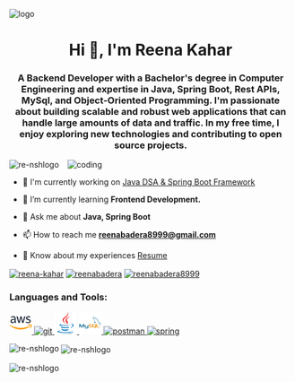 ![logo](https://res.cloudinary.com/practicaldev/image/fetch/s--PHvvmnw8--/c_imagga_scale,f_auto,fl_progressive,h_420,q_auto,w_1000/https://dev-to-uploads.s3.amazonaws.com/uploads/articles/91ovedmu4grqhjh434rq.png)
<h1 align="center">Hi 👋, I'm Reena Kahar</h1>
<h3 align="center">A Backend Developer with a Bachelor's degree in Computer Engineering and expertise in Java, Spring Boot, Rest APIs, MySql, and Object-Oriented Programming. I'm passionate about building scalable and robust web applications that can handle large amounts of data and traffic. In my free time, I enjoy exploring new technologies and contributing to open source projects.</h3>

<img align="right" alt="coding" width="400" src="https://media2.giphy.com/media/L1R1tvI9svkIWwpVYr/200w.webp">

<p align="left"> <img src="https://komarev.com/ghpvc/?username=re-nshlogo&label=Profile%20views&color=0e75b6&style=flat" alt="re-nshlogo" /> </p>

- 🔭 I'm currently working on [Java DSA & Spring Boot Framework](https://github.com/Re-nshLoGo/BlogApi)

- 🌱 I’m currently learning **Frontend Development.**

- 💬 Ask me about **Java, Spring Boot**

- 📫 How to reach me **reenabadera8999@gmail.com**

- 📄 Know about my experiences [Resume](https://docs.google.com/document/d/1qAH9MsFJT5SVq9Jo7t40TMepX-3utEU-/edit)

<p align="left">
<a href="https://linkedin.com/in/reena-kahar" target="blank"><img align="center" src="https://raw.githubusercontent.com/rahuldkjain/github-profile-readme-generator/master/src/images/icons/Social/linked-in-alt.svg" alt="reena-kahar" height="30" width="40" /></a>
<a href="reenabadera8999@gmail.com" target="blank"><img align="center" src="https://img.icons8.com/color/35/000000/gmail.png" alt="reenabadera" height="30" width="40"/></a>
<a href="https://www.leetcode.com/reenabadera8999" target="blank"><img align="center" src="https://raw.githubusercontent.com/rahuldkjain/github-profile-readme-generator/master/src/images/icons/Social/leet-code.svg" alt="reenabadera8999" height="30" width="40" /></a>
</p>

<h3 align="left">Languages and Tools:</h3>
<p align="left"> <a href="https://aws.amazon.com" target="_blank" rel="noreferrer"> <img src="https://raw.githubusercontent.com/devicons/devicon/master/icons/amazonwebservices/amazonwebservices-original-wordmark.svg" alt="aws" width="40" height="40"/> </a> <a href="https://git-scm.com/" target="_blank" rel="noreferrer"> <img src="https://www.vectorlogo.zone/logos/git-scm/git-scm-icon.svg" alt="git" width="40" height="40"/> </a> <a href="https://www.java.com" target="_blank" rel="noreferrer"> <img src="https://raw.githubusercontent.com/devicons/devicon/master/icons/java/java-original.svg" alt="java" width="40" height="40"/> </a> <a href="https://www.mysql.com/" target="_blank" rel="noreferrer"> <img src="https://raw.githubusercontent.com/devicons/devicon/master/icons/mysql/mysql-original-wordmark.svg" alt="mysql" width="40" height="40"/> </a> <a href="https://postman.com" target="_blank" rel="noreferrer"> <img src="https://www.vectorlogo.zone/logos/getpostman/getpostman-icon.svg" alt="postman" width="40" height="40"/> </a> <a href="https://spring.io/" target="_blank" rel="noreferrer"> <img src="https://www.vectorlogo.zone/logos/springio/springio-icon.svg" alt="spring" width="40" height="40"/> </a> </p>

<p><img align="left" src="https://github-readme-stats.vercel.app/api/top-langs?username=re-nshlogo&show_icons=true&locale=en&layout=compact" alt="re-nshlogo" /></p>

<p>&nbsp;<img align="center" src="https://github-readme-stats.vercel.app/api?username=re-nshlogo&show_icons=true&locale=en" alt="re-nshlogo" /></p>

<p><img align="center" src="https://github-readme-streak-stats.herokuapp.com/?user=re-nshlogo&" alt="re-nshlogo" /></p>
